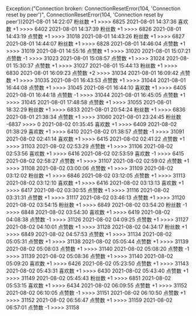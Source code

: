 Exception:("Connection broken: ConnectionResetError(104, 'Connection reset by peer')", ConnectionResetError(104, 'Connection reset by peer'))2021-08-01  14:22:07   粉丝数 +1 >>>> 6825
2021-08-01  14:37:36   喜欢数 +1 >>>> 6402
2021-08-01  14:37:39   粉丝数 +1 >>>> 6826
2021-08-01  14:43:19   点赞数 +1 >>>> 31018
2021-08-01  14:43:26   粉丝数 +1 >>>> 6827
2021-08-01  14:44:07   粉丝数 +1 >>>> 6828
2021-08-01  14:46:04   点赞数 +1 >>>> 31019
2021-08-01  14:55:16   点赞数 +1 >>>> 31020
2021-08-01  15:07:21   点赞数 -1 >>>> 31023
2021-08-01  15:08:57   点赞数 +1 >>>> 31024
2021-08-01  15:30:37   点赞数 +1 >>>> 31027
2021-08-01  15:44:13   粉丝数 +1 >>>> 6830
2021-08-01  16:09:23   点赞数 +2 >>>> 31034
2021-08-01  16:09:42   点赞数 +1 >>>> 31035
2021-08-01  16:43:53   点赞数 +1 >>>> 31044
2021-08-01  16:44:08   点赞数 +1 >>>> 31045
2021-08-01  16:44:10   喜欢数 +1 >>>> 6405
2021-08-01  16:44:18   点赞数 -1 >>>> 31044
2021-08-01  16:45:05   点赞数 +1 >>>> 31045
2021-08-01  17:48:58   点赞数 +1 >>>> 31055
2021-08-01  18:32:29   粉丝数 +1 >>>> 6833
2021-08-01  20:54:24   粉丝数 +1 >>>> 6836
2021-08-01  21:38:34   点赞数 +1 >>>> 31060
2021-08-01  23:24:45   粉丝数 -6837 >>>> 0
2021-08-02  01:35:45   喜欢数 +1 >>>> 6409
2021-08-02  01:38:29   喜欢数 +1 >>>> 6410
2021-08-02  01:38:57   点赞数 -1 >>>> 31091
2021-08-02  02:41:14   喜欢数 +1 >>>> 6415
2021-08-02  02:41:22   点赞数 +1 >>>> 31103
2021-08-02  02:53:29   点赞数 +1 >>>> 31106
2021-08-02  02:53:56   喜欢数 +1 >>>> 6416
2021-08-02  02:53:59   喜欢数 -1 >>>> 6415
2021-08-02  02:58:27   点赞数 +1 >>>> 31107
2021-08-02  02:59:02   点赞数 +1 >>>> 31108
2021-08-02  03:00:06   点赞数 +1 >>>> 31109
2021-08-02  03:12:02   粉丝数 +1 >>>> 6846
2021-08-02  03:12:05   点赞数 +1 >>>> 31113
2021-08-02  03:12:10   喜欢数 +1 >>>> 6416
2021-08-02  03:13:13   喜欢数 +1 >>>> 6417
2021-08-02  03:30:55   点赞数 +1 >>>> 31116
2021-08-02  03:31:31   点赞数 +1 >>>> 31117
2021-08-02  03:46:13   点赞数 +1 >>>> 31120
2021-08-02  03:54:15   粉丝数 +1 >>>> 6849
2021-08-02  03:54:20   粉丝数 -1 >>>> 6848
2021-08-02  03:54:30   喜欢数 +1 >>>> 6419
2021-08-02  04:08:38   点赞数 -1 >>>> 31126
2021-08-02  04:09:25   点赞数 +1 >>>> 31127
2021-08-02  04:10:01   点赞数 +1 >>>> 31128
2021-08-02  04:34:17   粉丝数 +1 >>>> 6849
2021-08-02  04:57:53   点赞数 +1 >>>> 31134
2021-08-02  05:05:31   点赞数 +1 >>>> 31138
2021-08-02  05:05:44   点赞数 +1 >>>> 31139
2021-08-02  05:08:03   点赞数 +1 >>>> 31140
2021-08-02  05:08:20   点赞数 -1 >>>> 31139
2021-08-02  05:08:36   点赞数 +1 >>>> 31140
2021-08-02  05:09:20   喜欢数 +1 >>>> 6426
2021-08-02  05:23:50   点赞数 +1 >>>> 31143
2021-08-02  05:43:31   喜欢数 +1 >>>> 6430
2021-08-02  05:43:40   点赞数 +1 >>>> 31149
2021-08-02  05:45:43   粉丝数 +1 >>>> 6851
2021-08-02  05:53:15   喜欢数 +1 >>>> 6434
2021-08-02  06:09:55   点赞数 +1 >>>> 31152
2021-08-02  06:10:05   点赞数 -1 >>>> 31151
2021-08-02  06:10:50   点赞数 +1 >>>> 31152
2021-08-02  06:56:47   点赞数 +1 >>>> 31159
2021-08-02  06:57:01   点赞数 -1 >>>> 31158
